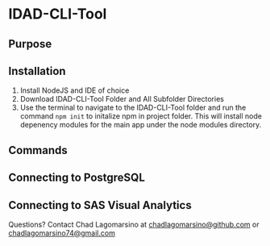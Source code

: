 # IDAD-CLI-Tool

## Purpose


## Installation 

1. Install NodeJS and IDE of choice 
2. Download IDAD-CLI-Tool Folder and All Subfolder Directories 
3. Use the terminal to navigate to the IDAD-CLI-Tool folder and run the command `npm init` to initalize npm in project folder. This will install node depenency modules for the main app under the node modules directory. 

## Commands 

## Connecting to PostgreSQL 

## Connecting to SAS Visual Analytics 

Questions? Contact Chad Lagomarsino at chadlagomarsino@github.com or chadlagomarsino74@gmail.com 
